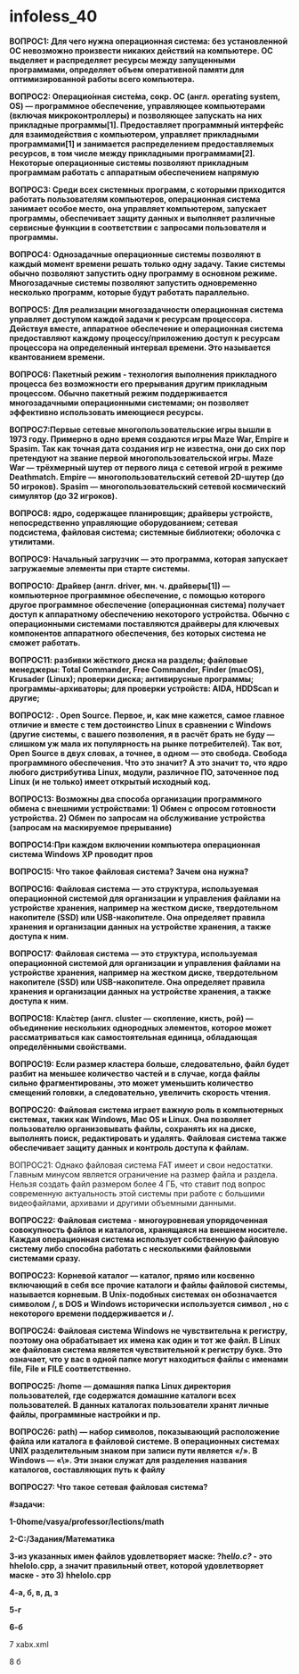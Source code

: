 # infoless_40

**ВОПРОС1: Для чего нужна операционная система: без установленной ОС невозможно произвести никаких действий на компьютере. ОС выделяет и распределяет ресурсы между запущенными программами, определяет объем оперативной памяти для оптимизированной работы всего компьютера.**


**ВОПРОС2: Операцио́нная систе́ма, сокр. ОС (англ. operating system, OS) — программное обеспечение, управляющее компьютерами (включая микроконтроллеры) и позволяющее запускать на них прикладные программы[1]. Предоставляет программный интерфейс для взаимодействия с компьютером, управляет прикладными программами[1] и занимается распределением предоставляемых ресурсов, в том числе между прикладными программами[2]. Некоторые операционные системы позволяют прикладным программам работать с аппаратным обеспечением напрямую**

**ВОПРОС3: Среди всех системных программ, с которыми приходится работать пользователям компьютеров, операционная система занимает особое место, она управляет компьютером, запускает программы, обеспечивает защиту данных и выполняет различные сервисные функции в соответствии с запросами пользователя и программы.**

**ВОПРОС4: 
Однозадачные операционные системы позволяют в каждый момент времени решать только одну задачу. Такие системы обычно позволяют запустить одну программу в основном режиме. Многозадачные системы позволяют запустить одновременно несколько программ, которые будут работать параллельно.**


**ВОПРОС5: Для реализации многозадачности операционная система управляет доступом каждой задачи к ресурсам процессора. Действуя вместе, аппаратное обеспечение и операционная система предоставляют каждому процессу/приложению доступ к ресурсам процессора на определенный интервал времени. Это называется квантованием времени.**

**ВОПРОС6: Пакетный режим - технология выполнения прикладного процесса без возможности его прерывания другим прикладным процессом. Обычно пакетный режим поддерживается многозадачными операционными системами; он позволяет эффективно использовать имеющиеся ресурсы.**


**ВОПРОС7:Первые сетевые многопользовательские игры вышли в 1973 году. Примерно в одно время создаются игры Maze War, Empire и Spasim. Так как точная дата создания игр не известна, они до сих пор претендуют на звание первой многопользовательской игры. Maze War — трёхмерный шутер от первого лица с сетевой игрой в режиме Deathmatch. Empire — многопользовательский сетевой 2D-шутер (до 50 игроков). Spasim — многопользовательский сетевой космический симулятор (до 32 игроков).**


**ВОПРОС8: ядро, содержащее планировщик; драйверы устройств, непосредственно управляющие оборудованием; сетевая подсистема, файловая система;
системные библиотеки;
оболочка с утилитами.**

**ВОПРОС9: Начальный загрузчик — это программа, которая запускает загружаемые элементы при старте системы.**


**ВОПРОС10: Дра́йвер (англ. driver, мн. ч. дра́йверы[1]) — компьютерное программное обеспечение, с помощью которого другое программное обеспечение (операционная система) получает доступ к аппаратному обеспечению некоторого устройства. Обычно с операционными системами поставляются драйверы для ключевых компонентов аппаратного обеспечения, без которых система не сможет работать.**


**ВОПРОС11: разбивки жёсткого диска на разделы;
файловые менеджеры: Total Commander, Free Commander, Finder (macOS), Krusader (Linux);
проверки диска;
антивирусные программы;
программы-архиваторы;
для проверки устройств: AIDA, HDDScan и другие;**


**ВОПРОС12: . Open Source. Первое, и, как мне кажется, самое главное отличие и вместе с тем достоинство Linux в сравнении с Windows (другие системы, с вашего позволения, я в расчёт брать не буду — слишком уж мала их популярность на рынке потребителей). Так вот, Open Source в двух словах, а точнее, в одном — это свобода. Свобода программного обеспечения. Что это значит? А это значит то, что ядро любого дистрибутива Linux, модули, различное ПО, заточенное под Linux (и не только) имеет открытый исходный код.**


**ВОПРОС13: Возможны два способа организации программного обмена с внешними устройствами: 1) Обмен с опросом готовности устройства. 2) Обмен по запросам на обслуживание устройства (запросам на маскируемое прерывание)**


**ВОПРОС14:При каждом включении компьютера операционная система Windows XP проводит пров**


**ВОПРОС15: Что такое файловая система? Зачем она нужна?**


**ВОПРОС16: Файловая система — это структура, используемая операционной системой для организации и управления файлами на устройстве хранения, например на жестком диске, твердотельном накопителе (SSD) или USB-накопителе. Она определяет правила хранения и организации данных на устройстве хранения, а также доступа к ним.**


**ВОПРОС17: Файловая система — это структура, используемая операционной системой для организации и управления файлами на устройстве хранения, например на жестком диске, твердотельном накопителе (SSD) или USB-накопителе. Она определяет правила хранения и организации данных на устройстве хранения, а также доступа к ним.**


**ВОПРОС18: Кла́стер (англ. cluster — скопление, кисть, рой) — объединение нескольких однородных элементов, которое может рассматриваться как самостоятельная единица, обладающая определёнными свойствами.**


**ВОПРОС19: Если размер кластера больше, следовательно, файл будет разбит на меньшее количество частей и в случае, когда файлы сильно фрагментированы, это может уменьшить количество смещений головки, а следовательно, увеличить скорость чтения.**


**ВОПРОС20: Файловая система играет важную роль в компьютерных системах, таких как Windows, Mac OS и Linux. Она позволяет пользователю организовывать файлы, сохранять их на диске, выполнять поиск, редактировать и удалять. Файловая система также обеспечивает защиту данных и контроль доступа к файлам.**

ВОПРОС21: Однако файловая система FAT имеет и свои недостатки. Главным минусом является ограничение на размер файла и раздела. Нельзя создать файл размером более 4 ГБ, что ставит под вопрос современную актуальность этой системы при работе с большими видеофайлами, архивами и другими объемными данными.


**ВОПРОС22: Файловая система - многоуровневая упорядоченная совокупность файлов и каталогов, хранящаяся на внешнем носителе. Каждая операционная система использует собственную файловую систему либо способна работать с несколькими файловыми системами сразу.**


**ВОПРОС23: Корневой каталог — каталог, прямо или косвенно включающий в себя все прочие каталоги и файлы файловой системы, называется корневым. В Unix-подобных системах он обозначается символом /, в DOS и Windows исторически используется символ \, но с некоторого времени поддерживается и /.**


**ВОПРОС24: Файловая система Windows не чувствительна к регистру, поэтому она обрабатывает их имена как один и тот же файл. В Linux же файловая система является чувствительной к регистру букв. Это означает, что у вас в одной папке могут находиться файлы с именами file, File и FILE соответственно.**


**ВОПРОС25: /home — домашняя папка
Linux директория пользователей, где содержатся домашние каталоги всех пользователей. В данных каталогах пользователи хранят личные файлы, программные настройки и пр.**


**ВОПРОС26: path) — набор символов, показывающий расположение файла или каталога в файловой системе. В операционных системах UNIX разделительным знаком при записи пути является «/». В Windows — «\». Эти знаки служат для разделения названия каталогов, составляющих путь к файлу**


**ВОПРОС27:  Что такое сетевая файловая система?**



**#задачи:**

**1-0home/vasya/professor/lections/math**


**2-C:/Задания/Математика**


**3-из указанных имен файлов удовлетворяет маске: ?hel*lo.c?* - это hhelolo.cpp, а значит правильный ответ, которой удовлетворяет маске - это 3) hhelolo.cpp**


**4-а, б, в, д, з**


**5-г**


**6-б**


7 xabx.xml


8 б
